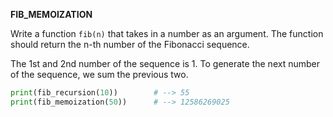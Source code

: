 **FIB_MEMOIZATION**

Write a function `fib(n)` that takes in a number as an argument. The function should return the n-th number of the Fibonacci sequence.

The 1st and 2nd number of the sequence is 1. To generate the next number of the sequence, we sum the previous two.

```py
print(fib_recursion(10))        # --> 55
print(fib_memoization(50))      # --> 12586269025
```